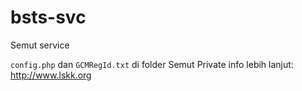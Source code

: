 # bsts-svc
Semut service

`config.php` dan `GCMRegId.txt` di folder Semut Private info lebih lanjut: http://www.lskk.org
